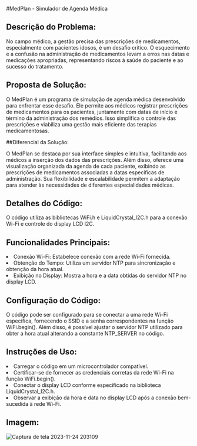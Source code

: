 #MedPlan - Simulador de Agenda Médica

## Descrição do Problema:

No campo médico, a gestão precisa das prescrições de medicamentos, especialmente com pacientes idosos, é um desafio crítico. O esquecimento e a confusão na administração de medicamentos levam a erros nas datas e medicações apropriadas, representando riscos à saúde do paciente e ao sucesso do tratamento.

## Proposta de Solução:

O MedPlan é um programa de simulação de agenda médica desenvolvido para enfrentar esse desafio. Ele permite aos médicos registrar prescrições de medicamentos para os pacientes, juntamente com datas de início e término da administração dos remédios. Isso simplifica o controle das prescrições e viabiliza uma gestão mais eficiente das terapias medicamentosas.

##Diferencial da Solução:

O MedPlan se destaca por sua interface simples e intuitiva, facilitando aos médicos a inserção dos dados das prescrições. Além disso, oferece uma visualização organizada da agenda de cada paciente, exibindo as prescrições de medicamentos associadas a datas específicas de administração. Sua flexibilidade e escalabilidade permitem a adaptação para atender às necessidades de diferentes especialidades médicas.

## Detalhes do Código:
O código utiliza as bibliotecas WiFi.h e LiquidCrystal_I2C.h para a conexão Wi-Fi e controle do display LCD I2C.

## Funcionalidades Principais:

<li>Conexão Wi-Fi: Estabelece conexão com a rede Wi-Fi fornecida.</li>
<li>Obtenção do Tempo: Utiliza um servidor NTP para sincronização e obtenção da hora atual.</li>
<li>Exibição no Display: Mostra a hora e a data obtidas do servidor NTP no display LCD.</li>

## Configuração do Código:

O código pode ser configurado para se conectar a uma rede Wi-Fi específica, fornecendo o SSID e a senha correspondentes na função WiFi.begin(). Além disso, é possível ajustar o servidor NTP utilizado para obter a hora atual alterando a constante NTP_SERVER no código.

## Instruções de Uso:

<li>Carregar o código em um microcontrolador compatível.</li>
<li>Certificar-se de fornecer as credenciais corretas da rede Wi-Fi na função WiFi.begin().</li>
<li>Conectar o display LCD conforme especificado na biblioteca LiquidCrystal_I2C.h.</li>
<li>Observar a exibição da hora e data no display LCD após a conexão bem-sucedida à rede Wi-Fi.</li>

## Imagem:
![Captura de tela 2023-11-24 203109](https://github.com/LivNS/EDGE-GS2/assets/118857876/b79497de-ade7-4486-8760-8c00ca748c2d)
